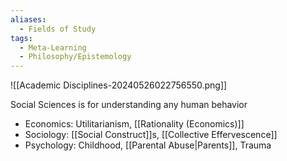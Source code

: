 ```yaml
---
aliases:
  - Fields of Study
tags:
  - Meta-Learning
  - Philosophy/Epistemology
---
```

![[Academic Disciplines-20240526022756550.png]]



Social Sciences is for understanding any human behavior
- Economics: Utilitarianism, [[Rationality (Economics)]]
- Sociology: [[Social Construct]]s, [[Collective Effervescence]]
- Psychology: Childhood, [[Parental Abuse|Parents]], Trauma
